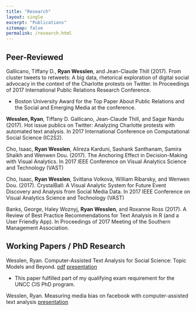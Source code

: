 ```yaml
---
title: "Research"
layout: single
excerpt: "Publications"
sitemap: false
permalink: /research.html
---
```


## Peer-Reviewed

Gallicano, Tiffany D., **Ryan Wesslen**, and Jean-Claude Thill (2017). From cluster tweets to retweets: A big data, rhetorical exploration of digital social advocacy in the context of the Charlotte protests on Twitter. In Proceedings of 2017 International Public Relations Research Conference.

*   Boston University Award for the Top Paper About Public Relations and the Social and Emerging Media at the conference.

**Wesslen, Ryan**, Tiffany D. Gallicano, Jean-Claude Thill, and Sagar Nandu (2017). Hot issue publics on Twitter: Analyzing Charlotte protests with automated text analysis. In 2017 International Conference on Computational Social Science (IC2S2). 

Cho, Isaac, **Ryan Wesslen**, Alireza Karduni, Sashank Santhanam, Samira Shaikh and Wenwen Dou. (2017). The Anchoring Effect in Decision-Making with Visual Analytics. In 2017 IEEE Conference on Visual Analytics Science and Technology (VAST)

Cho, Isaac, **Ryan Wesslen**, Svitlana Volkova, William Ribarsky, and Wenwen Dou. (2017). CrystalBall: A Visual Analytic System for Future Event Discovery and Analysis from Social Media Data. In 2017 IEEE Conference on Visual Analytics Science and Technology (VAST)

Banks, George, Haley Woznyj, **Ryan Wesslen**, and Roxanne Ross (2017). A Review of Best Practice Recommendations for Text Analysis in R (and a User Friendly App). In Proceedings of 2017 Meeting of the Southern Management Association.

## Working Papers / PhD Research

Wesslen, Ryan. Computer-Assisted Text Analysis for Social Science: Topic Models and Beyond. [pdf](/assets/documents/papers/topic-models-beyond.pdf) [presentation](/assets/documents/presentations/qualifying-exam-presentation.pptx)

*   This paper fulfilled part of my qualifying exam requirement for the UNCC CIS PhD program.

Wesslen, Ryan. Measuring media bias on facebook with computer-assisted text analysis [presentation](/assets/documents/presentations/media-bias-presentation.pptx)